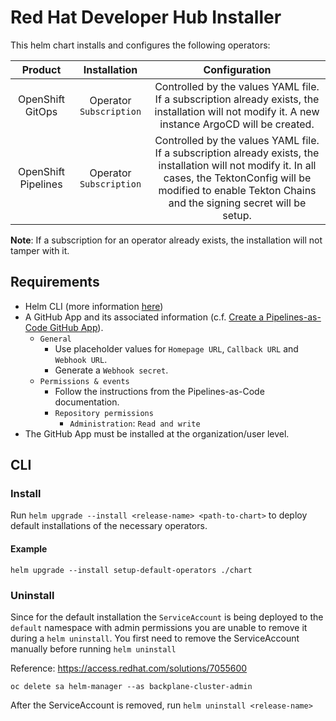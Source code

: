 # Red Hat Developer Hub Installer

This helm chart installs and configures the following operators:

|       Product       |      Installation       |                                                                                                      Configuration                                                                                                       |
| :-----------------: | :---------------------: | :----------------------------------------------------------------------------------------------------------------------------------------------------------------------------------------------------------------------: |
|  OpenShift GitOps   | Operator `Subscription` |                                    Controlled by the values YAML file. If a subscription already exists, the installation will not modify it. A new instance ArgoCD will be created.                                     |
| OpenShift Pipelines | Operator `Subscription` | Controlled by the values YAML file. If a subscription already exists, the installation will not modify it. In all cases, the TektonConfig will be modified to enable Tekton Chains and the signing secret will be setup. |

**Note**: If a subscription for an operator already exists, the installation will not tamper with it.

## Requirements

- Helm CLI (more information [here](https://helm.sh/docs/intro/install/))
- A GitHub App and its associated information (c.f. [Create a Pipelines-as-Code GitHub App](https://pipelinesascode.com/docs/install/github_apps/)).
  - `General`
    - Use placeholder values for `Homepage URL`, `Callback URL` and `Webhook URL`.
    - Generate a `Webhook secret`.
  - `Permissions & events`
    - Follow the instructions from the Pipelines-as-Code documentation.
    - `Repository permissions`
      - `Administration`: `Read and write`
- The GitHub App must be installed at the organization/user level.

## CLI

### Install

Run `helm upgrade --install <release-name> <path-to-chart>` to deploy default installations of the necessary operators.

#### Example

`helm upgrade --install setup-default-operators ./chart`

### Uninstall

Since for the default installation the `ServiceAccount` is being deployed to the `default` namespace with admin permissions you are unable to remove it during a `helm uninstall`. You first need to remove the ServiceAccount manually before running `helm uninstall`

Reference: https://access.redhat.com/solutions/7055600

`oc delete sa helm-manager --as backplane-cluster-admin`

After the ServiceAccount is removed, run `helm uninstall <release-name>`

